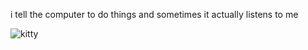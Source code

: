 i tell the computer to do things and sometimes it actually listens to me
<!--START_SECTION:update_image-->
<img src=https://raw.githubusercontent.com/sneakykestrel/sneakykestrel/main/.github/images/eepy.gif height="" width="" align=left alt=kitty />
<!--END_SECTION:update_image-->

